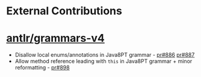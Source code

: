 External Contributions
========

# [antlr/grammars-v4](https://github.com/antlr/grammars-v4/)
* Disallow local enums/annotations in Java8PT grammar - [pr#886](https://github.com/antlr/grammars-v4/pull/886) [pr#887](https://github.com/antlr/grammars-v4/pull/887)
* Allow method reference leading with `this` in Java8PT grammar + minor reformatting - [pr#898](https://github.com/antlr/grammars-v4/pull/898)
